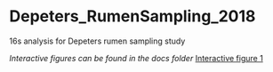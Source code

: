 # Depeters_RumenSampling_2018
16s analysis for Depeters rumen sampling study

*Interactive figures can be found in the docs folder*
[Interactive figure 1](https://jvhagey.github.io/Depeters_RumenSampling_2018/Minor_phyla_plotly.html)



